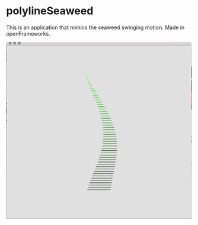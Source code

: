# polylineSeaweed
This is an application that mimics the seaweed swinging motion. Made in openFrameworks.

![polyline seaweed screenshot](https://github.com/advCodingG/polylineSeaweed/blob/master/assets/seaweed.jpg)
